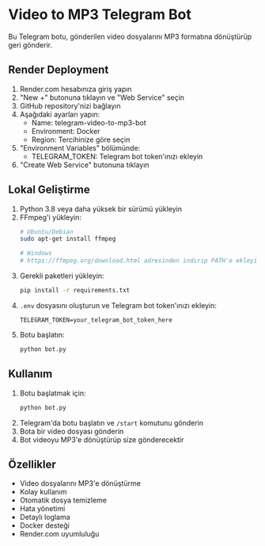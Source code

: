 # Video to MP3 Telegram Bot

Bu Telegram botu, gönderilen video dosyalarını MP3 formatına dönüştürüp geri gönderir.

## Render Deployment

1. Render.com hesabınıza giriş yapın
2. "New +" butonuna tıklayın ve "Web Service" seçin
3. GitHub repository'nizi bağlayın
4. Aşağıdaki ayarları yapın:
   - Name: telegram-video-to-mp3-bot
   - Environment: Docker
   - Region: Tercihinize göre seçin
5. "Environment Variables" bölümünde:
   - TELEGRAM_TOKEN: Telegram bot token'ınızı ekleyin
6. "Create Web Service" butonuna tıklayın

## Lokal Geliştirme

1. Python 3.8 veya daha yüksek bir sürümü yükleyin
2. FFmpeg'i yükleyin:
   ```bash
   # Ubuntu/Debian
   sudo apt-get install ffmpeg

   # Windows
   # https://ffmpeg.org/download.html adresinden indirip PATH'e ekleyin
   ```
3. Gerekli paketleri yükleyin:
   ```bash
   pip install -r requirements.txt
   ```
4. `.env` dosyasını oluşturun ve Telegram bot token'ınızı ekleyin:
   ```
   TELEGRAM_TOKEN=your_telegram_bot_token_here
   ```
5. Botu başlatın:
   ```bash
   python bot.py
   ```

## Kullanım

1. Botu başlatmak için:
   ```bash
   python bot.py
   ```
2. Telegram'da botu başlatın ve `/start` komutunu gönderin
3. Bota bir video dosyası gönderin
4. Bot videoyu MP3'e dönüştürüp size gönderecektir

## Özellikler

- Video dosyalarını MP3'e dönüştürme
- Kolay kullanım
- Otomatik dosya temizleme
- Hata yönetimi
- Detaylı loglama
- Docker desteği
- Render.com uyumluluğu 